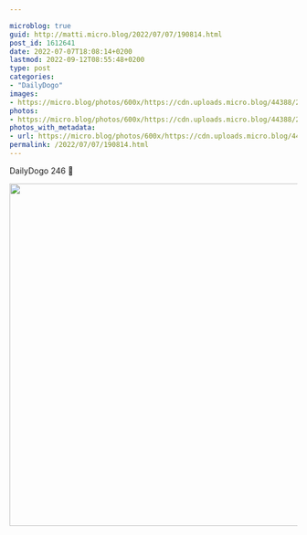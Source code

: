 ```yaml
---

microblog: true
guid: http://matti.micro.blog/2022/07/07/190814.html
post_id: 1612641
date: 2022-07-07T18:08:14+0200
lastmod: 2022-09-12T08:55:48+0200
type: post
categories:
- "DailyDogo"
images:
- https://micro.blog/photos/600x/https://cdn.uploads.micro.blog/44388/2022/18d9ee8ada.jpg
photos:
- https://micro.blog/photos/600x/https://cdn.uploads.micro.blog/44388/2022/18d9ee8ada.jpg
photos_with_metadata:
- url: https://micro.blog/photos/600x/https://cdn.uploads.micro.blog/44388/2022/18d9ee8ada.jpg
permalink: /2022/07/07/190814.html
---
```

DailyDogo 246 🐶

<img src="/media/uploads/2022/18d9ee8ada.jpg" width="600" height="600" alt="" />
